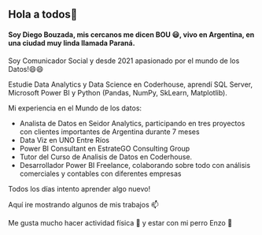 ## Hola a todos👋
#### Soy Diego Bouzada, mis cercanos me dicen BOU 😃, vivo en Argentina, en una ciudad muy linda llamada Paraná.

Soy Comunicador Social y desde 2021 apasionado por el mundo de los Datos!😄😄

Estudie Data Analytics y Data Science en Coderhouse, aprendí SQL Server, Microsoft Power BI y Python (Pandas, NumPy, SkLearn, Matplotlib).

Mi experiencia en el Mundo de los datos:
* Analista de Datos en Seidor Analytics, participando en tres proyectos con clientes importantes de Argentina durante 7 meses
* Data Viz en UNO Entre Ríos
* Power BI Consultant en EstrateGO Consulting Group
* Tutor del Curso de Analisis de Datos en Coderhouse.
* Desarrollador Power BI Freelance, colaborando sobre todo con análisis comerciales y contables con diferentes empresas 

Todos los días intento aprender algo nuevo! 

Aquí ire mostrando algunos de mis trabajos 📫 

Me gusta mucho hacer actividad física 💪 y estar con mi perro Enzo 🐶



